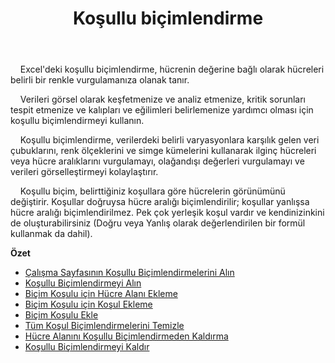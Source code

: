 ﻿---
title: Koşullu biçimlendirme
second_title: Aspose.Cells Cloud Documen
type: docs
url: /tr/conditional-formattings/
aliases: [/working-with-conditional-formatting/]
keywords: REST API, spreadsheets, excel, conditional formattin
description: "Cells.Cloud API için Excel çalıştırma: koşullu biçimlendirme çalıştırma"
weight: 100
---
&nbsp;&nbsp;&nbsp;&nbsp;Excel'deki koşullu biçimlendirme, hücrenin değerine bağlı olarak hücreleri belirli bir renkle vurgulamanıza olanak tanır.

&nbsp;&nbsp;&nbsp;&nbsp;Verileri görsel olarak keşfetmenize ve analiz etmenize, kritik sorunları tespit etmenize ve kalıpları ve eğilimleri belirlemenize yardımcı olması için koşullu biçimlendirmeyi kullanın.

&nbsp;&nbsp;&nbsp;&nbsp;Koşullu biçimlendirme, verilerdeki belirli varyasyonlara karşılık gelen veri çubuklarını, renk ölçeklerini ve simge kümelerini kullanarak ilginç hücreleri veya hücre aralıklarını vurgulamayı, olağandışı değerleri vurgulamayı ve verileri görselleştirmeyi kolaylaştırır.

&nbsp;&nbsp;&nbsp;&nbsp;Koşullu biçim, belirttiğiniz koşullara göre hücrelerin görünümünü değiştirir. Koşullar doğruysa hücre aralığı biçimlendirilir; koşullar yanlışsa hücre aralığı biçimlendirilmez. Pek çok yerleşik koşul vardır ve kendinizinkini de oluşturabilirsiniz (Doğru veya Yanlış olarak değerlendirilen bir formül kullanmak da dahil).

**Özet**

- [Çalışma Sayfasının Koşullu Biçimlendirmelerini Alın](/cells/tr/conditional-formattings/get-all/)
- [Koşullu Biçimlendirmeyi Alın](/cells/tr/conditional-formattings/get/)
- [Biçim Koşulu için Hücre Alanı Ekleme](/cells/tr/conditional-formattings/add-cell-area/)
- [Biçim Koşulu için Koşul Ekleme](/cells/tr/conditional-formattings/add-a-condition/)
- [Biçim Koşulu Ekle](/cells/tr/conditional-formattings/add-format-condition/)
- [Tüm Koşul Biçimlendirmelerini Temizle](/cells/tr/conditional-formattings/clear/)
- [Hücre Alanını Koşullu Biçimlendirmeden Kaldırma](/cells/tr/conditional-formattings/delete-cell-area/)
- [Koşullu Biçimlendirmeyi Kaldır](/cells/tr/conditional-formattings/delete/)
